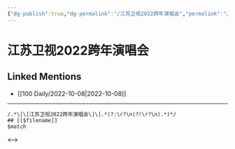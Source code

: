 ```yaml
---
{"dg-publish":true,"dg-permalink":"/江苏卫视2022跨年演唱会","permalink":"/江苏卫视2022跨年演唱会/"}
---
```


# 江苏卫视2022跨年演唱会

## Linked Mentions
- [[100 Daily/2022-10-08\|2022-10-08]]


---

```expander
/.*\[\[江苏卫视2022跨年演唱会\]\].*(?:\r?\n(?!\r?\n).*)*/
## [[$filename]]
$match
```

<-->
